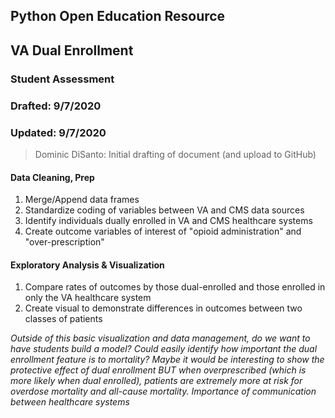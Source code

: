 ## Python Open Education Resource
## VA Dual Enrollment 
### Student Assessment
### Drafted: 9/7/2020
### Updated: 9/7/2020
 > Dominic DiSanto: Initial drafting of document (and upload to GitHub)


#### Data Cleaning, Prep
1) Merge/Append data frames
2) Standardize coding of variables between VA and CMS data sources
3) Identify individuals dually enrolled in VA and CMS healthcare systems 
4) Create outcome variables of interest of "opioid administration" and "over-prescription" 


#### Exploratory Analysis & Visualization
1) Compare rates of outcomes by those dual-enrolled and those enrolled in only the VA healthcare system
2) Create visual to demonstrate differences in outcomes between two classes of patients


<i>Outside of this basic visualization and data management, do we want to have students build a model? Could easily identify how important the dual enrollment feature is to mortality? Maybe it would be interesting to show the protective effect of dual enrollment BUT when overprescribed (which is more likely when dual enrolled), patients are extremely more at risk for overdose mortality and all-cause mortality. Importance of communication between healthcare systems</i>
